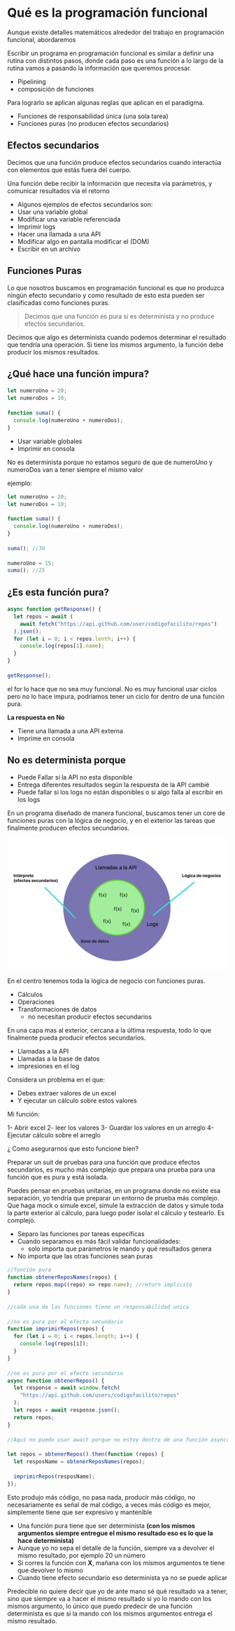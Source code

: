# Qué es la programación funcional

Aunque existe detalles matemáticos alrededor del trabajo en programación funcional,
abordaremos

Escribir un programa en programación funcional es similar a definir una rutina
con distintos pasos, donde cada paso es una función a lo largo de la rutina
vamos a pasando la información que queremos procesar.

- Pipelining
- composición de funciones

Para lograrlo se aplican algunas reglas que aplican en el paradigma.

- Funciones de responsabilidad única (una sola tarea)
- Funciones puras (no producen efectos secundarios)

## Efectos secundarios

Decimos que una función produce efectos secundarios cuando interactúa
con elementos que estás fuera del cuerpo.

Una función debe recibir la información que necesita vía parámetros, y comunicar
resultados vía el retorno

- Algunos ejemplos de efectos secundarios son:
- Usar una variable global
- Modificar una variable referenciada
- Imprimir logs
- Hacer una llamada a una API
- Modificar algo en pantalla modificar el (DOM)
- Escribir en un archivo

## Funciones Puras

Lo que nosotros buscamos en programación funcional es que no produzca ningún efecto secundario
y como resultado de esto esta pueden ser clasificadas como funciones puras.

> Decimos que una función es pura si es determinista y no produce efectos secundarios.

Decimos que algo es determinista cuando podemos determinar el resultado que tendría una operación.
Si tiene los mismos argumento, la función debe producir los mismos resultados.

## ¿Qué hace una función impura?

```js
let numeroUno = 20;
let numeroDos = 10;

function suma() {
  console.log(numeroUno + numeroDos);
}
```

- Usar variable globales
- Imprimir en consola

No es determinista porque no estamos seguro de que de numeroUno y numeroDos van a tener
siempre el mismo valor

ejemplo:

```js
let numeroUno = 20;
let numeroDos = 10;

function suma() {
  console.log(numeroUno + numeroDos);
}

suma(); //30

numeroUno = 15;
suma(); //25
```

## ¿Es esta función pura?

```js
async function getResponse() {
  let repos = await (
    await fetch("https://api.github.com/user/codigofacilito/repos")
  ).json();
  for (let i = 0; i < repos.lenth; i++) {
    console.log(repos[1].name);
  }
}

getResponse();
```

el for lo hace que no sea muy funcional. No es muy funcional usar ciclos pero no lo hace
impura, podríamos tener un ciclo for dentro de una función pura.

**La respuesta en No**

- Tiene una llamada a una API externa
- Imprime en consola

## No es determinista porque

- Puede Fallar si la API no esta disponible
- Entrega diferentes resultados según la respuesta de la API cambié
- Puede fallar si los logs no están disponibles o si algo falla al escribir en los
  logs

En un programa diseñado de manera funcional, buscamos tener un core de funciones puras
con la lógica de negocio, y en el exterior las tareas que finalmente producen efectos
secundarios.

![diseno-programa-funcional](./images/diseno-programa-funcional.jpg)

En el centro tenemos toda la lógica de negocio con funciones puras.

- Cálculos
- Operaciones
- Transformaciones de datos
  - no necesitan producir efectos secundarios

En una capa mas al exterior, cercana a la última respuesta, todo lo que finalmente
pueda producir efectos secundarios.

- Llamadas a la API
- Llamadas a la base de datos
- impresiones en el log

Considera un problema en el que:

- Debes extraer valores de un excel
- Y ejecutar un cálculo sobre estos valores

Mi función:

1- Abrir excel
2- leer los valores
3- Guardar los valores en un arreglo
4- Ejecutar cálculo sobre el arreglo

¿ Como asegurarnos que esto funcione bien?

Preparar un suit de pruebas para una función que produce efectos secundarios, es mucho más
complejo que prepara una prueba para una función que es pura y está isolada.

Puedes pensar en pruebas unitarias, en un programa donde no existe esa separación, yo tendría
que preparar un entorno de prueba más complejo. Que haga mock o simule excel, simule la extracción
de datos y simule toda la parte exterior al cálculo, para luego poder isolar el cálculo y testearlo.
Es complejo.

- Separo las funciones por tareas específicas
- Cuando separamos es más fácil validar funcionalidades:
  - solo importa que parámetros le mando y qué resultados genera
- No importa que las otras funciones sean puras

```js
//función pura
function obtenerReposNames(repos) {
  return repos.map((repo) => repo.name); //return implicito
}

//cada una de las funciones tiene un responsabilidad unica

//no es pura por el efecto secundario
function imprimirRepos(repos) {
  for (let i = 0; i < repos.length; i++) {
    console.log(repos[i]);
  }
}

//no es pura por el efecto secundario
async function obtenerRepos() {
  let response = await window.fetch(
    "https://api.github.com/users/codigofacilito/repos"
  );
  let repos = await response.json();
  return repos;
}

//Aquí no puedo usar await porque no estoy dentro de una función asyncrona, puedo utlizar promesas

let repos = obtenerRepos().then(function (repos) {
  let resposName = obtenerReposNames(repos);

  imprimirRepos(resposName);
});
```

Esto produjo más código, no pasa nada, producir más código, no necesariamente es señal de mal
código, a veces más código es mejor, simplemente tiene que ser expresivo y mantenible

- Una función pura tiene que ser determinista **(con los mismos argumentos siempre entregue el
  mismo resultado eso es lo que la hace determinista)**
- Aunque yo no sepa el detalle de la función, siempre va a devolver el mismo resultado, por ejemplo 20
  un número
- Si corres la función con **X**, mañana con los mismos argumentos te tiene que devolver lo mismo
- Cuando tiene efecto secundario eso determinista ya no se puede aplicar

Predecible no quiere decir que yo de ante mano sé qué resultado va a tener, sino que siempre
va a hacer el mismo resultado si yo lo mando con los mismos argumento, lo único que puedo
predecir de una función determinista es que si la mando con los mismos argumentos entrega el mismo
resultado.
